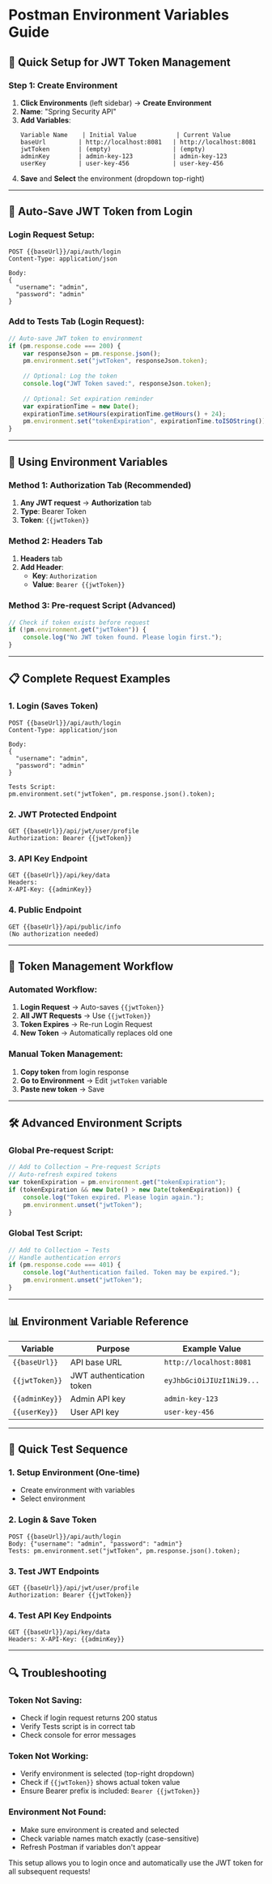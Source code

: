 # Postman Environment Variables Guide

## 🚀 **Quick Setup for JWT Token Management**

### **Step 1: Create Environment**
1. **Click Environments** (left sidebar) → **Create Environment**
2. **Name**: "Spring Security API"
3. **Add Variables**:
   ```
   Variable Name    | Initial Value           | Current Value
   baseUrl         | http://localhost:8081   | http://localhost:8081
   jwtToken        | (empty)                 | (empty)
   adminKey        | admin-key-123           | admin-key-123
   userKey         | user-key-456            | user-key-456
   ```
4. **Save** and **Select** the environment (dropdown top-right)

---

## 🔑 **Auto-Save JWT Token from Login**

### **Login Request Setup:**
```
POST {{baseUrl}}/api/auth/login
Content-Type: application/json

Body:
{
  "username": "admin",
  "password": "admin"
}
```

### **Add to Tests Tab (Login Request):**
```javascript
// Auto-save JWT token to environment
if (pm.response.code === 200) {
    var responseJson = pm.response.json();
    pm.environment.set("jwtToken", responseJson.token);
    
    // Optional: Log the token
    console.log("JWT Token saved:", responseJson.token);
    
    // Optional: Set expiration reminder
    var expirationTime = new Date();
    expirationTime.setHours(expirationTime.getHours() + 24);
    pm.environment.set("tokenExpiration", expirationTime.toISOString());
}
```

---

## 🎯 **Using Environment Variables**

### **Method 1: Authorization Tab (Recommended)**
1. **Any JWT request** → **Authorization** tab
2. **Type**: Bearer Token
3. **Token**: `{{jwtToken}}`

### **Method 2: Headers Tab**
1. **Headers** tab
2. **Add Header**:
   - **Key**: `Authorization`
   - **Value**: `Bearer {{jwtToken}}`

### **Method 3: Pre-request Script (Advanced)**
```javascript
// Check if token exists before request
if (!pm.environment.get("jwtToken")) {
    console.log("No JWT token found. Please login first.");
}
```

---

## 📋 **Complete Request Examples**

### **1. Login (Saves Token)**
```
POST {{baseUrl}}/api/auth/login
Content-Type: application/json

Body:
{
  "username": "admin", 
  "password": "admin"
}

Tests Script:
pm.environment.set("jwtToken", pm.response.json().token);
```

### **2. JWT Protected Endpoint**
```
GET {{baseUrl}}/api/jwt/user/profile
Authorization: Bearer {{jwtToken}}
```

### **3. API Key Endpoint**
```
GET {{baseUrl}}/api/key/data
Headers:
X-API-Key: {{adminKey}}
```

### **4. Public Endpoint**
```
GET {{baseUrl}}/api/public/info
(No authorization needed)
```

---

## 🔄 **Token Management Workflow**

### **Automated Workflow:**
1. **Login Request** → Auto-saves `{{jwtToken}}`
2. **All JWT Requests** → Use `{{jwtToken}}`
3. **Token Expires** → Re-run Login Request
4. **New Token** → Automatically replaces old one

### **Manual Token Management:**
1. **Copy token** from login response
2. **Go to Environment** → Edit `jwtToken` variable
3. **Paste new token** → Save

---

## 🛠️ **Advanced Environment Scripts**

### **Global Pre-request Script:**
```javascript
// Add to Collection → Pre-request Scripts
// Auto-refresh expired tokens
var tokenExpiration = pm.environment.get("tokenExpiration");
if (tokenExpiration && new Date() > new Date(tokenExpiration)) {
    console.log("Token expired. Please login again.");
    pm.environment.unset("jwtToken");
}
```

### **Global Test Script:**
```javascript
// Add to Collection → Tests
// Handle authentication errors
if (pm.response.code === 401) {
    console.log("Authentication failed. Token may be expired.");
    pm.environment.unset("jwtToken");
}
```

---

## 📊 **Environment Variable Reference**

| Variable | Purpose | Example Value |
|----------|---------|---------------|
| `{{baseUrl}}` | API base URL | `http://localhost:8081` |
| `{{jwtToken}}` | JWT authentication token | `eyJhbGciOiJIUzI1NiJ9...` |
| `{{adminKey}}` | Admin API key | `admin-key-123` |
| `{{userKey}}` | User API key | `user-key-456` |

---

## 🎯 **Quick Test Sequence**

### **1. Setup Environment** (One-time)
- Create environment with variables
- Select environment

### **2. Login & Save Token**
```
POST {{baseUrl}}/api/auth/login
Body: {"username": "admin", "password": "admin"}
Tests: pm.environment.set("jwtToken", pm.response.json().token);
```

### **3. Test JWT Endpoints**
```
GET {{baseUrl}}/api/jwt/user/profile
Authorization: Bearer {{jwtToken}}
```

### **4. Test API Key Endpoints**
```
GET {{baseUrl}}/api/key/data
Headers: X-API-Key: {{adminKey}}
```

---

## 🔍 **Troubleshooting**

### **Token Not Saving:**
- Check if login request returns 200 status
- Verify Tests script is in correct tab
- Check console for error messages

### **Token Not Working:**
- Verify environment is selected (top-right dropdown)
- Check if `{{jwtToken}}` shows actual token value
- Ensure Bearer prefix is included: `Bearer {{jwtToken}}`

### **Environment Not Found:**
- Make sure environment is created and selected
- Check variable names match exactly (case-sensitive)
- Refresh Postman if variables don't appear

This setup allows you to login once and automatically use the JWT token for all subsequent requests!